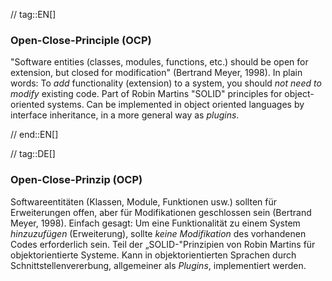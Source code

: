 // tag::EN[]
### Open-Close-Principle (OCP)

"Software entities (classes, modules, functions, etc.) should be open for extension, but closed for modification" (Bertrand Meyer, 1998).
In plain words:
To _add_ functionality (extension) to a system, you should _not need to modify_ existing code.
Part of Robin Martins "SOLID" principles for object-oriented systems.
Can be implemented in object oriented languages by interface inheritance, in a more general way as _plugins_.


// end::EN[]

// tag::DE[]
### Open-Close-Prinzip (OCP)

Softwareentitäten (Klassen, Module, Funktionen usw.) sollten für
Erweiterungen offen, aber für Modifikationen geschlossen sein
(Bertrand Meyer, 1998). Einfach gesagt: Um eine Funktionalität zu
einem System *hinzuzufügen* (Erweiterung), sollte *keine Modifikation*
des vorhandenen Codes erforderlich sein. Teil der „SOLID-"Prinzipien
von Robin Martins für objektorientierte Systeme. Kann in
objektorientierten Sprachen durch
Schnittstellenvererbung, allgemeiner als
*Plugins*, implementiert werden.
